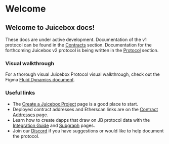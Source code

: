 # Welcome

## Welcome to Juicebox docs!

These docs are under active development. Documentation of the v1 protocol can be found in the [Contracts](broken-reference/) section. Documentation for the forthcoming Juicebox v2 protocol is being written in the [Protocol](protocol-v2/learn/overview.md) section.

### Visual walkthrough

For a thorough visual Juicebox Protocol visual walkthrough, check out the Figma [Fluid Dynamics document](https://www.figma.com/file/dHsQ7Bt3ryXbZ2sRBAfBq5/Fluid-Dynamics).

### Useful links

* The [Create a Juicebox Project](getting-started/create-a-juicebox-project.md) page is a good place to start.
* Deployed contract addresses and Etherscan links are on the [Contract Addresses](resources/contract-addresses.md) page.
* Learn how to create dapps that draw on JB protocol data with the [Integration Guide](developers/integration-guide.md) and [Subgraph](developers/subgraph.md) pages.
* Join our [Discord](https://discord.com/invite/5JsDvuyCPd) if you have suggestions or would like to help document the protocol.
